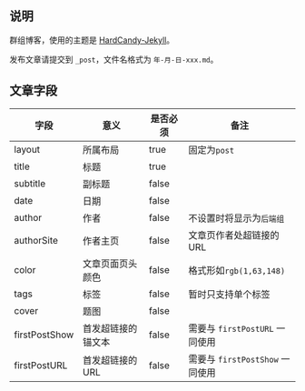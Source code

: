 ## 说明

群组博客，使用的主题是 [HardCandy-Jekyll](https://github.com/xukimseven/HardCandy-Jekyll)。

发布文章请提交到 `_post`，文件名格式为 `年-月-日-xxx.md`。

## 文章字段

| 字段  | 意义 | 是否必须 | 备注 |
| ---- | ---- | ---- | ---- |
| layout | 所属布局 | true | 固定为`post` |
| title | 标题 | true |  |
| subtitle | 副标题 | false | |
| date | 日期 | false | |
| author | 作者 | false | 不设置时将显示为`后端组` |
| authorSite | 作者主页 | false | 文章页作者处超链接的 URL |
| color | 文章页面页头颜色 | false | 格式形如`rgb(1,63,148)` |
| tags | 标签 | false | 暂时只支持单个标签 |
| cover | 题图 | false | |
| firstPostShow | 首发超链接的锚文本 | false | 需要与 `firstPostURL` 一同使用 |
| firstPostURL | 首发超链接的 URL | false | 需要与 `firstPostShow` 一同使用 |
